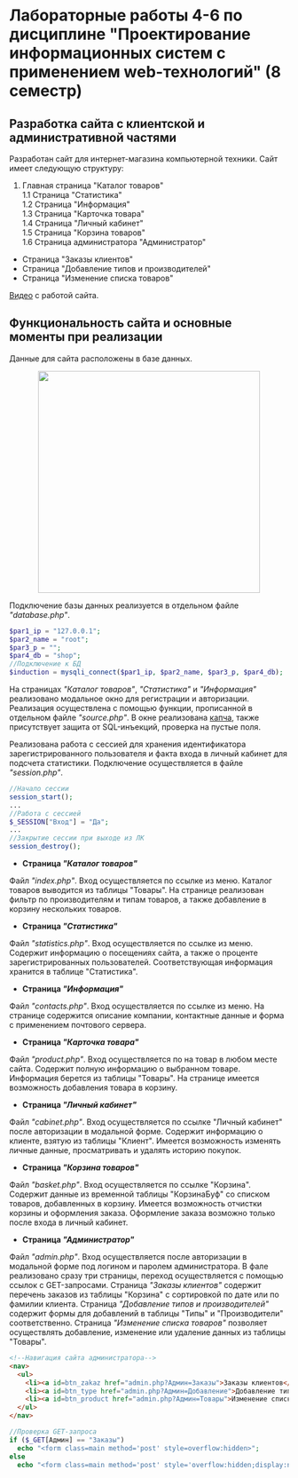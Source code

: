 # Лабораторные работы 4-6 по дисциплине "Проектирование информационных систем с применением web-технологий" (8 семестр)

## Разработка сайта с клиентской и административной частями

Разработан сайт для интернет-магазина компьютерной техники. Сайт имеет следующую структуру:

1. Главная страница "Каталог товаров"  
  1.1 Страница "Статистика"  
  1.2 Страница "Информация"  
  1.3 Страница "Карточка товара"  
  1.4 Страница "Личный кабинет"  
  1.5 Страница "Корзина товаров"  
  1.6 Страница администратора "Администратор"    
  - Страница "Заказы клиентов"  
  - Страница "Добавление типов и производителей"
  - Страница "Изменение списка товаров"


[Видео]() с работой сайта.

## Функциональность сайта и основные моменты при реализации

Данные для сайта расположены в базе данных.

<p align="center">
  <img width=400 src="https://drive.google.com/uc?export=view&id=1__lZpmdl3Vn7QOA3Jy7TQejJ2hziT3Lz"/>
</p>

Подключение базы данных реализуется в отдельном файле _"database.php"_.

```php
$par1_ip = "127.0.0.1";
$par2_name = "root";
$par3_p = "";
$par4_db = "shop";
//Подключение к БД
$induction = mysqli_connect($par1_ip, $par2_name, $par3_p, $par4_db);
```

На страницах _"Каталог товаров"_, _"Статистика"_ и _"Информация"_ реализовано модальное окно для регистрации и авторизации. Реализация осуществлена с помощью функции, прописанной в отдельном файле _"source.php"_. В окне реализована [капча](https://github.com/itchief/captcha.git), также присутствует защита от SQL-инъекций, проверка на пустые поля.

Реализована работа с сессией для хранения идентификатора зарегистрированного пользователя и факта входа в личный кабинет для подсчета статистики. Подключение осуществляется в файле _"session.php"_.

```php
//Начало сессии
session_start();
...
//Работа с сессией
$_SESSION["Вход"] = "Да";
...
//Закрытие сессии при выходе из ЛК
session_destroy();
```

+ **Страница _"Каталог товаров"_**

Файл _"index.php"_. Вход осуществляется по ссылке из меню. Каталог товаров выводится из таблицы "Товары". На странице реализован фильтр по производителям и типам товаров, а также добавление в корзину нескольких товаров.

+ **Страница _"Статистика"_**

Файл _"statistics.php"_. Вход осуществляется по ссылке из меню. Содержит информацию о посещениях сайта, а также о проценте зарегистрированных пользователей. Соответствующая информация хранится в таблице "Статистика".

+ **Страница _"Информация"_**

Файл _"contacts.php"_. Вход осуществляется по ссылке из меню. На странице содержится описание компании, контактные данные и форма с применением почтового сервера.

+ **Страница _"Карточка товара"_**

Файл _"product.php"_. Вход осуществляется по на товар в любом месте сайта. Содержит полную информацию о выбранном товаре. Информация берется из таблицы "Товары". На странице имеется возможность добавления товара в корзину.

+ **Страница _"Личный кабинет"_**

Файл _"cabinet.php"_. Вход осуществляется по ссылке "Личный кабинет" после авторизации в модальной форме. Содержит информацию о клиенте, взятую из таблицы "Клиент". Имеется возможность изменять личные данные, просматривать и удалять историю покупок.

+ **Страница _"Корзина товаров"_**

Файл _"basket.php"_. Вход осуществляется по ссылке "Корзина". Содержит данные из временной таблицы "КорзинаБуф" со списком товаров, добавленных в корзину. Имеется возможность отчистки корзины и оформления заказа. Оформление заказа возможно только после входа в личный кабинет.

+ **Страница _"Администратор"_**

Файл _"admin.php"_. Вход осуществляется после авторизации в модальной форме под логином и паролем администратора. В фале реализовано сразу три страницы, переход осуществляется с помощью ссылок с GET-запросами. Страница _"Заказы клиентов"_ содержит перечень заказов из таблицы "Корзина" с сортировкой по дате или по фамилии клиента. Страница _"Добавление типов и производителей"_ содержит формы для добавлений в таблицы "Типы" и "Производители" соответственно. Страница _"Изменение списка товаров"_ позволяет осуществлять добавление, изменение или удаление данных из таблицы "Товары".

```html
<!--Навигация сайта администратора-->
<nav>
  <ul>
    <li><a id=btn_zakaz href="admin.php?Админ=Заказы">Заказы клиентов</a></li>
    <li><a id=btn_type href="admin.php?Админ=Добавление">Добавление типов и производителей</a></li>
    <li><a id=btn_product href="admin.php?Админ=Товары">Изменение списка товаров</a></li>
  </ul>
</nav>
```

```php
//Проверка GET-запроса
if ($_GET[Админ] == "Заказы")
  echo "<form class=main method='post' style=overflow:hidden>";
else
  echo "<form class=main method='post' style='overflow:hidden;display:none;'>"

```
